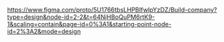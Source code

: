 https://www.figma.com/proto/5U1766tbsLHPBIfwIpYzDZ/Build-company?type=design&node-id=2-2&t=64NjHBoQuPM6rtK9-1&scaling=contain&page-id=0%3A1&starting-point-node-id=2%3A2&mode=design
